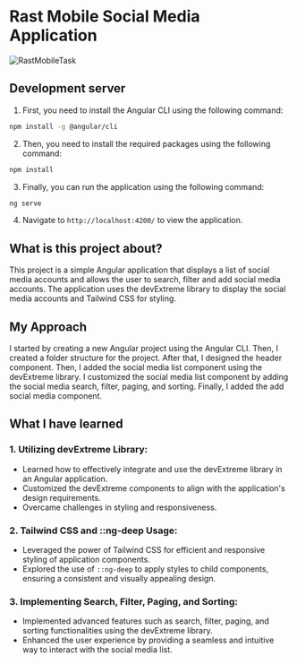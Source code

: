 # Rast Mobile Social Media Application

<!-- add an image from this link https://imgur.com/a/5sNDSf8-->
![RastMobileTask](https://i.imgur.com/ZK1oeSZ.png)


## Development server
<!-- write npm i and all the other things to run the program -->
1. First, you need to install the Angular CLI using the following command:
```bash
npm install -g @angular/cli
```
2. Then, you need to install the required packages using the following command:
```bash
npm install
```
3. Finally, you can run the application using the following command:
```bash
ng serve
```
4. Navigate to `http://localhost:4200/` to view the application.


## What is this project about?
This project is a simple Angular application that displays a list of social media accounts and allows the user to search, filter and add social media accounts. The application uses the devExtreme library to display the social media accounts and Tailwind CSS for styling.

## My Approach
I started by creating a new Angular project using the Angular CLI. Then, I created a folder structure for the project. After that, I designed the header component. Then, I added the social media list component using the devExtreme library. I customized the social media list component by adding the social media search, filter, paging, and sorting. Finally, I added the add social media component.

## What I have learned
<!-- I have learned how to use the devExtreme library to display data in an Angular application. It was quite challenging to customize the devExtreme library to fit the application's design, but I managed to do it. Tailwind CSS and ::ng-deep was my best friends in this project.  -->
### 1. Utilizing devExtreme Library:
   - Learned how to effectively integrate and use the devExtreme library in an Angular application.
   - Customized the devExtreme components to align with the application's design requirements.
   - Overcame challenges in styling and responsiveness.

### 2. Tailwind CSS and ::ng-deep Usage:
   - Leveraged the power of Tailwind CSS for efficient and responsive styling of application components.
   - Explored the use of `::ng-deep` to apply styles to child components, ensuring a consistent and visually appealing design.

### 3. Implementing Search, Filter, Paging, and Sorting:
   - Implemented advanced features such as search, filter, paging, and sorting functionalities using the devExtreme library.
   - Enhanced the user experience by providing a seamless and intuitive way to interact with the social media list.
